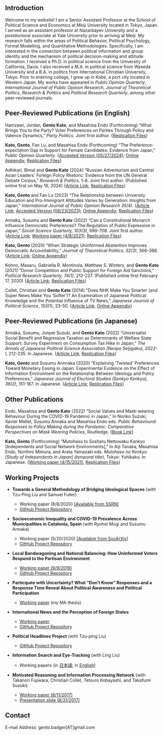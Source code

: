 ## Introduction

Welcome to my website! I am a Senior Assistant Professor at the School of Political Science and Economics at Meiji University located in Tokyo, Japan. I served as an assistant professor at Nazarbayev University and a postdoctoral associate at Yale University prior to arriving at Meiji. My research falls within the areas of Political Behavior, Political Psychology, Formal Modelling, and Quantitative Methodologies. Specifically, I am interested in the connection between political information and group identity and the mechanism of political decision-making and attitude formation. I received a Ph.D. in political science from the University of California, Davis. I also received a M.A. in political science from Waseda University and a B.A. in politics from International Christian University, Tokyo. Prior to entering college, I grew up in Kobe, a port city located in Western Japan. My works have appeared in *Public Opinion Quarterly*, *International Journal of Public Opinion Research*, *Journal of Theoretical Politics*, *Research & Politics* and *Political Research Quarterly*, among other peer-reviewed journals.

## Peer-Reviewed Publications (in English)

Hamzawi, Jordan, **Gento Kato**, and Masahisa Endo (Forthcoming) “What Brings You to the Party? Voter Preferences on Parties Through Policy and Valence Dynamics,” <em>Party Politics</em>. Joint first author. {<!-- <a href="LINK NOT YET ASSIGNED" target="_blank">Article Link</a>; <a href="" target="_blank">Accepted Version (05/27/2024)</a>; <a href="" target="_blank">Online Appendix</a>; --><a href="https://doi.org/10.7910/DVN/FTIKPX" target="_blank">Replication Files</a>}

**Kato, Gento**, Fan Lu, and Masahisa Endo (Forthcoming) “The Preference-expectation Gap in Support for Female Candidates: Evidence from Japan,” <em>Public Opinion Quarterly</em>. {<!-- <a href="LINK NOT YET ASSIGNED" target="_blank">Article Link</a>; --><a href="https://github.com/gentok/gentok.github.io/blob/master/files/Preference_vs_Electability_Japan_PAPER_AM.pdf" target="_blank">Accepted Version (05/27/2024)</a>; <a href="https://github.com/gentok/gentok.github.io/blob/master/files/Preference_vs_Electability_Japan_APPENDIX.pdf" target="_blank">Online Appendix</a>; <a href="https://doi.org/10.7910/DVN/GJWDVM" target="_blank">Replication Files</a>}

Adhikari, Bimal and  **Gento Kato** (2024) “Russian Adventurism and Central Asian Leaders' Foreign Policy Rhetoric: Evidence from the UN General Debate Corpus,” <em>Research & Politics</em>, 1-8. Joint first author. (Published online first on May 16, 2024) {<a href="https://doi.org/10.1177/20531680241254190" target="_blank">Article Link</a>; <a href="https://doi.org/10.7910/DVN/X7NAQX" target="_blank">Replication Files</a>}

**Kato, Gento** and Fan Lu (2023) “The Relationship between University Education and Pro-Immigrant Attitudes Varies by Generation: Insights from Japan,” <em>International Journal of Public Opinion Research 35(4)</em>. {<a href="https://academic.oup.com/ijpor/article/35/4/edad027/7331762" target="_blank">Article Link</a>; <a href="https://github.com/gentok/gentok.github.io/blob/master/files/v7.2.1x_foreignerjapan_preprint_main.pdf" target="_blank">Accepted Version (08/23/2023)</a>; <a href="https://github.com/gentok/gentok.github.io/blob/master/files/v7.2_foreignerjapan_final_appendix.pdf" target="_blank">Online Appendix</a>; <a href="https://doi.org/10.7910/DVN/LPGU97" target="_blank">Replication Files</a>}

Annaka, Susumu and  **Gento Kato** (2022) “Can a Constitutional Monarch Influence Democratic Preferences? The Regulation of Public Expression in Japan,” <em>Social Science Quarterly, 103(3)</em>, 699-708. Joint first author. {<a href="https://doi.org/10.1111/ssqu.13152" target="_blank">Article Link</a>; <a href="https://doi.org/10.33774/apsa-2021-fp8q8-v3" target="_blank">Working paper (4/8/2021)</a>; <a href="https://doi.org/10.7910/DVN/OOIRHH" target="_blank">Replication Files</a>}

**Kato, Gento** (2020) “When Strategic Uninformed Abstention Improves Democratic Accountability,” <em>Journal of Theoretical Politics, 32(3)</em>, 366-388. {<a href="https://doi.org/10.1177/0951629820926699" target="_blank">Article Link</a>; <a href="https://github.com/gentok/UninformedModel" target="_blank">Online Appendix</a>}

Kohno, Masaru, Gabriella R. Montinola, Matthew S. Winters, and **Gento Kato** (2021) “Donor Competition and Public Support for Foreign Aid Sanctions,” <em>Political Research Quarterly, 74(1)</em>, 212-227. (Published online first February 17, 2020) {<a href="https://journals.sagepub.com/doi/10.1177/1065912919897837" target="_blank">Article Link</a>; <a href="https://github.com/gentok/donorcompetition" target="_blank">Replication Files</a>}

Collet, Christian and **Gento Kato** (2014) "Does NHK Make You Smarter (and Super News Make You ‘Softer’)? An Examination of Japanese Political Knowledge and the Potential Influence of TV News," <em>Japanese Journal of Political Science</em>, 15(01), 23-50. {<a href="http://journals.cambridge.org/action/displayAbstract?fromPage=online&aid=9161950&fileId=S1468109913000339" target="_blank">Article Link</a>; <a href="https://github.com/gentok/gentok.github.io/raw/master/files/Appendix-Collet-Kato-2014.pdf" target="_blank">Online Appendix</a>}

## Peer-Reviewed Publications (in Japanese)

Annaka, Susumu, Junpei Suzuki, and **Gento Kato** (2022) “Universalist Social Benefit and Regressive Taxation as Determinants of Welfare State Support: Survey Experiment on Consumption Tax Hike in Japan,” <em>The Annals of Japanese Political Science Association (Nenpo Seijigaku), 2022-I</em>, 212-235. In Japanese. {<a href="https://doi.org/10.7218/nenpouseijigaku.73.1_212" target="_blank">Article Link</a>; <a href="https://doi.org/10.7910/DVN/F6PSMI" target="_blank">Replication Files</a>}

**Kato, Gento** and Susumu Annnaka (2020) “Explaining 'Twisted' Preferences Toward Monetary Easing in Japan: Experimental Evidence on the Effect of Information Environment on the Relationship Between Ideology and Policy Preferences,” <em>Japanese Journal of Electoral Studies (Senkyo Kenkyu), 36(2)</em>, 151-167. In Japanese. {<a href="https://doi.org/10.14854/jaes.36.2_151" target="_blank">Article Link</a>; <a href="https://github.com/gentok/Econ_Ideology" target="_blank">Replication Files</a>}

## Other Publications

Endo, Masahisa and **Gento Kato** (2022) “Social Values and Mask-wearing Behaviour During the COVID-19 Pandemic in Japan,” In Noriko Suzuki, Xavier Mellet, Susumu Annaka and Masahisa Endo eds. <em>Public Behavioural Responses to Policy Making during the Pandemic: Comparative Perspectives on Mask Wearing Policies</em>, Routledge. {<a href="https://www.routledge.com/Public-Behavioural-Responses-to-Policy-Making-during-the-Pandemic-Comparative/Suzuki-Mellet-Annaka-Endo/p/book/9781032154275" target="_blank">Book Link</a>}

**Kato, Gento** (Forthcoming) “Mutohaso to Sosharu Nettowaku Kankyo [Independents and Social Network Environments],” In Aiji Tanaka, Masahisa Endo, Norihiro Mimura, and Arata Yamazaki eds. <em>Mutohaso no Kenkyu [Study of Independents in Japan] (temporal title)</em>, Tokyo: Yuhikaku. In Japanese. {<a href="https://github.com/gentok/IndepSocNet/raw/main/Indep_SocNet_v2.pdf" target="_blank">Working paper (4/15/2021)</a>; <a href="https://github.com/gentok/IndepSocNet" target="_blank">Replication Files</a>}

## Working Projects

 * **Towards a General Methodology of Bridging Ideological Spaces** (with Tzu-Ping Liu and Samuel Fuller)
   * Working paper (8/8/2020) <a href="https://papers.ssrn.com/sol3/papers.cfm?abstract_id=3669591" target="_blank">[Available from SSRN]</a>
   * <a href="https://github.com/tzuliu/Towards-a-General-Methodology-of-Bridging-Ideological-Spaces" target="_blank">GitHub Project Repository</a> 

 * **Socioeconomic Inequality and COVID-19 Prevalence Across Municipalities in Catalonia, Spain** (with Ryohei Mogi and Susumu Annaka) 
   * Working paper (5/20/2020) <a href="https://osf.io/preprints/socarxiv/5jgzy?fbclid=IwAR2hudjuz9PBBPm-JxZeX3_2T3q3Qyb5bFtAHx93GWk6Gzr4nfayRBuhxzI" target="_blank">[Available from SocArXiv]</a>
   * <a href="https://github.com/gentok/covid19spain" target="_blank">GitHub Project Repository</a>

<!-- * **In Japan, University Education Does Not Increase Support for Immigrant Integration** (with Fan Lu) * Working paper (2/8/2021) <a href="https://papers.ssrn.com/sol3/papers.cfm?abstract_id=3607550" target="_blank">[Available from SSRN]</a> * <a href="https://github.com/gentok/ForeignerJapan" target="_blank">GitHub Project Repository</a> -->

 * **Local Bandwagoning and National Balancing: How Uninformed Voters Respond to the Partisan Environment**
   * <a href="https://github.com/gentok/UninformedChoice/raw/master/papers/Kato2019loba_v14.pdf" target="_blank">Working paper (9/9/2019)</a>
   * <a href="https://github.com/gentok/UninformedChoice" target="_blank">GitHub Project Repository</a> 

 * **Participate with Uncertainty? What “Don’t Know” Responses and a Response Time Reveal About Political Awareness and Political Participation**
   * <a href="https://github.com/gentok/gentok.github.io/raw/master/files/Kato2014pawi_150301_Final_fixed.pdf" target="_blank">Working paper</a> (my MA thesis)

 * **International News and the Perception of Foreign States**
   * <a href="https://github.com/gentok/Foreign_Image_News_Project/blob/master/papers/Kato2017inne_171105.pdf" target="_blank">Working paper</a>
   * <a href="https://github.com/gentok/Foreign_Image_News_Project" target="_blank">GitHub Project Repository</a>

 * **Political Headlines Project** (with Tzu-ping Liu)
   * <a href="https://github.com/gentok/Political_Headlines_Project" target="_blank">GitHub Project Repository</a>

 * **Information Search and Eye-Tracking** (with Ling Liu)
   * Working papers (in <a href="https://github.com/gentok/gentok.github.io/raw/master/files/%E5%8A%89%E3%83%BB%E5%8A%A0%E8%97%A4%EF%BC%882015%EF%BC%89150228final.pdf" target="_blank">日本語</a>; in <a href="https://github.com/gentok/gentok.github.io/raw/master/files/Kato2016dovo_160609.pdf" target="_blank">English</a>) <br>

 * **Motivated Reasoning and Information Processing Network** (with Takanori Fujiwara, Christian Collet, Tetsuro Kobayashi, and Takafumi Suzuki)
   *  <a href="https://github.com/gentok/gentok.github.io/raw/master/files/Motivation_and_InfoNet_170811_apsaFinal.pdf" target="_blank">Working paper (8/11/2017)</a>
   *  <a href="https://github.com/gentok/gentok.github.io/raw/master/files/Motivation_and_InfoNet_PT170831handout.pdf" target="_blank">Presentation slide (8/31/2017)</a>

## Contact

E-mail Address: gento.badger[AT]gmail.com
